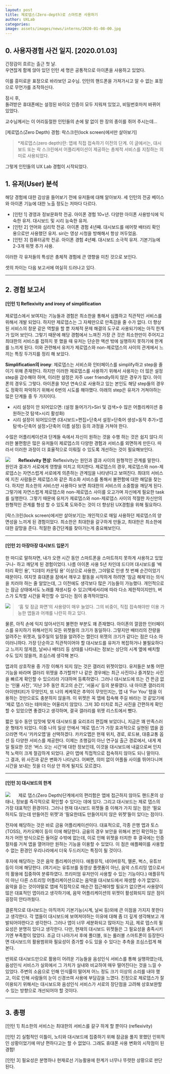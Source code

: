 ```yaml
---
layout: post
title: 제로뎁스(Zero-depth)로 스마트폰 사용하기
author: UXLab
categories: 
image: assets/images/news/interns/2020-01-08-00.jpg
---
```


## 0. 사용자경험 사건 일지. [2020.01.03]

긴장감이 흐르는 출근 첫 날.   
우연찮게 함께 앉아 있던 인턴 세 명은 공통적으로 아이폰을 사용하고 있었다.

이를 흥미로운 표정으로 바라보던 교수님. 인턴의 핸드폰을 가져가시고 알 수 없는 표정으로 무언가를 조작하신다.

잠시 후,  
돌려받은 휴대폰에는 설정된 바이오 인증이 모두 지워져 있었고, 비밀번호마저 바뀌어 있었다.

교수님께서는 이 어리둥절한 인턴들의 손에 말 없이 한 장의 종이를 쥐어 주시는데…

[제로뎁스(Zero Depth) 경험: 락스크린(lock screen)에서만 살아보기]

> *제로뎁스(zero depth)란: 앱에 직접 접속하기 이전의 단계. 이 글에서는, 대시보드 또는 락 스크린에서 어플리케이션이 제공하는 총체적 서비스를 지칭하는 의미로 사용되었다.

그렇게 인턴들의 UX Lab 경험이 시작되었다.



## 1. 유저(User) 분석

해당 경험에 대한 감상을 들어보기 전에 유저들에 대해 알아보자.
세 인턴의 전공 베이스와 아이폰 기능에 대한 노출 정도는 저마다 다르다.

- [인턴 1] 경영과 정보문화학 전공. 아이폰 경험 10+년. 다양한 아이폰 사용방식에 익숙한 유저. 대시보드 및 시리 능숙한 유저. 
- [인턴 2] 언어와 심리학 전공. 아이폰 경험 4년째. 대시보드를 에어팟 배터리 확인 용으로만 사용했던 유저. siri는 영상 시청을 방해해서 항상 꺼두었음. 
- [인턴 3] 컴퓨터공학 전공. 아이폰 경험 4년째. 대시보드 소극적 유저. 기본기능에 2-3개 위젯 추가 사용.



이러한 각 유저들의 특성은 총체적 경험에 큰 영향을 미친 것으로 보인다.

셋의 차이는 다음 보고서에 여실히 드러나고 있다.

---

## 2. 경험 보고서

#### [인턴 1] Reflexivity and irony of simplification 

제로뎁스에서 보여지는 기능들과 경험은 최소한을 통해서 심플하고 직관적인 서비스를 위해서 개발 되었다. 하지만 제로뎁스는 그 자체만으로 만족감을 줄 수가 없다. 더 향상된 서비스의 창문 같은 역할을 할 뿐 자체적 문제 해결의 도구로 사용되기에는 아직 한계가 있어 보인다. 그렇기 때문에 해당 경험에서 느껴진 가장 큰 것은 최소한만이 주어지고 최대한의 서비스를 접하지 못 했을 때 유저는 단순한 액션 밖에 실행하지 못하기에 한계를 느끼게 된다. 이와 관련해서 유저가 제로뎁스와 non-제로뎁스의 사이의 관게에서 느끼는 특징 두가지를 정리 해 보았다.

 **Simplification의 irony**: 제로뎁스는 서비스와 인터페이스를 simplify하고 step을 줄이기 위해 존재한다. 하지만 이러한 제로뎁스를 사용하기 위해서 사용자는 더 많은 설정 step을 감수해야 하며, 이러한 설정은 자주 user friendly하지 않은 경우가 많다. 아이폰의 경우도 그렇다. 아이폰을 10년 연속으로 사용하고 있는 본인도 해당 step들의 경우도 정확히 파악하기 위해서 6번의 시도를 해야했다. 아래의 step은 유저가 거쳐야하는 많은 단계들 중 두 가지이다.

- 시리 설정이 안 되어있으면: (설정 들어가기>Siri 및 검색>수 많은 어플리케이션 중 원하는것 탐색>시리 활성화) 
- 시리 설정이 되어있으면 (대시보드>편집>단축서 설정>단축어 생성>동작 추가>앱 탐색>단축어 설정>단축어 이름 설정) 등의 과정을 거쳐야 한다.

수많은 어플리케이션과 단계들 속에서 자신이 원하는 것을 수행 하는 것은 쉽지 않다.이러한 불편함은 많은 유저들이 제로뎁스의 다양한 경험과 서비스를 외면하게 만든다. 따라서 이러한 과정이 더 효율적으로 이뤄질 수 있도록 개선하는 것이 필요해보인다.

<img src="{{site.baseurl}}/assets/images/news/interns/2020-01-08-01.jpg" style="float: left; margin-right: 5%;">

**Reflexivity 현상**: Reflexivity는 원인과 결과 사이의 원형적인 관계를 말한다. 원인과 결과가 서로에게 영향을 미치고 의지한다. 제로뎁스의 경우, 제로뎁스와 non-제로뎁스는 자연스럽게 서로에게 의존하는 관계임을 나타낸다고 보여진다. 최대의 서비스에 지친 사람들은 제로뎁스와 같은 최소화 서비스를 통해서 불편함에 대한 해답을 찾는다. 하지만 최소한의 서비스만 사용하다 보면 최대한의 서비스의 소중함을 깨닫게 된다. 그렇기에 자연스럽게 제로뎁스와 non-제로뎁스 사이를 오고가며 자신에게 필요한 task를 실행한다. 그렇기 때문에 유저가 제로뎁스와 non-제로뎁스 사이의 적절한 자신만의 원형적인 관계를 형성 할 수 있도록 도와주는 것이 더 향상된 UX경험을 위해 필요하다.

[락스크린(lock screen)에서만 살아보기]는 개인적으로 매일 사용하던 제로뎁스의 양면성을 느끼게 된 경험이었다. 최소한은 최대한을 갈구하게 만들고, 최대한은 최소한에 대한 갈망을 준다. 적절한 중간단계를 찾아가는게 중요해보인다.

---

  

#### [인턴 2] 아장아장 대시보드 입문기

한 마디로 말하자면, 내가 오랜 시간 동안 스마트폰을 스마트하지 못하게 사용하고 있었구나- 하고 깨닫게 된 경험이었다. 나름 아이폰 사용 5년 차인데 드디어 대시보드를 ‘배터리 확인 용’, ‘디데이 카운팅 용’ 이상으로 사용한, 그야말로 인생 첫 번째 순간이었기 때문이다. 여지껏 휴대폰을 잠에서 깨우고 활동을 시작하게 하려면 ‘잠금 해제’라는 의식을 치러야 하는 줄 알았는데, 그 이전에도 생각보다 많은 기능들이 가능했다. 개인적으로는 잠금 상태에서도 노래를 재생시킬 수 있고(액세서리에 따라 다소 제한적이지만!), 버스가 도착할 시간을 확인할 수 있다는 점이 충격적이었다.

<img src="{{site.baseurl}}/assets/images/news/interns/2020-01-08-02.jpg" style="float: left; margin-right: 5%;">

> ‘홈 및 잠금 화면’의 사용량이 매우 늘었다. 그의 비중이, 직접 접속해야만 이용 가능한 앱들과 어깨를 나란히 하고 있다.

물론, 아직 손에 익지 않아서인지 불편한 부분도 꽤 존재했다. 아이폰의 깔끔한 인터페이스를 유지하기 위해서인지 모든 위젯들의 크기가 동일하다. 그렇지만 배터리의 잔량을 알려주는 위젯과, 일주일의 일정을 알려주는 캘린더 위젯의 크기가 같다는 점은 다소 아이러니하다. 가장 단순하고 직관적이어야 할 대시보드를 유저가 복잡하거나 불필요하다고 느끼지 않게끔, 날씨나 배터리 등 상태를 나타내는 정보는 상단의 시계 옆에 배치할 수도 있지 않을까, 조심스레 생각해 본다.

앱과의 상호작용 중 가장 이해가 되지 않는 것은 갤러리 위젯이었다. 유저들은 보통 어떤 기능을 바라며 갤러리 위젯을 추가할까? 나 같은 경우에는 최근 사진이나 즐겨찾는 사진을 빠르게 확인할 수 있으리라 기대하며 등록하였다. 그러나 대시보드에 뜨는 건 뜬금 없는 ‘인물 사진’, ‘지난 3주 동안 최고의 순간’, ‘서울시’ 등의 분류였다. 내 아이폰 갤러리의 아이덴티티가 무엇인지, 또 나의 케케묵은 추억이 무엇인지는, 앱 내 ‘For You’ 탭을 이용하는 것만으로도 충분하지 않을까. 이 위젯은 꼭 앱에 접속해 주길 바라는 것 같았기에 ‘제로 뎁스’라는 테마와는 어울리지 않았다. 그저 3D 터치로 최근 사진을 간편하게 확인할 수 있었으면 좋겠다고 생각하며, 결국 갤러리를 위젯 리스트에서 뺐다.

짧은 일수 동안 입맛에 맞게 대시보드를 요리조리 편집해 보았더니, 지금은 꽤 만족스러운 형태가 되었다. 이중 나의 일상 안에서 ‘제로 뎁스’가 가장 효과적으로 실현된 앱을 꼽으라면 역시 ‘카카오맵’을 선택하겠다. 카카오맵은 현재 위치, 경로, 로드뷰, 대중교통 옵션 등 다양한 서비스를 제공한다. 이제는 초행길이 아닌 연구실 출근 경로에서, 내게 제일 필요한 것은 ‘버스 오는 시간’에 대한 정보인데, 이것을 대시보드에 내걺으로써 인지적 노력이 크게 절감하게 되었다. 굳이 앱에 직접적으로 접속하지 않아도 되니 말이다. 그 결과, 위 사진과 같은 변화가 나타났다. 어쩌면, 의미 없이 어플들 사이를 뛰어다니며 시간을 보내는 짓을 더 이상 안 하게 될지도 모르겠다.

---

#### [인턴 3] 대시보드의 한계

<img src="{{site.baseurl}}/assets/images/news/interns/2020-01-08-03.jpg" style="float: left; margin-right: 5%;">

제로 뎁스(Zero Depth)단계에서의 편리함은 앱에 접근하지 않아도 핸드폰의 상태나, 정보를 즉각적으로 확인할 수 있다는 데에 있다. 그리고 대시보드는 제로 뎁스의 가장 대표적인 환경이다. 그러나 현재 대시보드 위젯들 중 이해가 가지 않는 점은 ‘필요하지도 않는데 만들어진 위젯’과 ‘필요한데도 만들어지지 않은 위젯’들이 있다는 점이다.

전자에 해당하는 것은 바로 금융 어플리케이션이다. 대표적으로, 각종 은행 앱과 토스(TOSS), 카카오페이 등이 이에 해당한다. 금융의 경우 보안을 위해서 본인 확인하는 절차가 어떤 방식으로든 들어갈 수밖에 없는데, 이로 인해 위젯을 터치한 후 결국에는 인증절차를 거쳐 앱을 열어야만 원하는 기능을 이용할 수 있었다. 이 점은 애플페이를 사용할 수 없는 환경인 우리나라에서 더욱 두드러지는 특징이 될 것이다.

후자에 해당하는 것은 음악 플리케이션이다. 애플뮤직, 네이버뮤직, 멜론, 벅스, 유튜브 등이 이에 해당한다. (여기서는 유튜브를 동영상 플랫폼이 아닌,  음악 스트리밍 앱으로서의 활용에 집중하여 분류하였다. 프리미엄 유저만이 사용할 수 있는 기능이다.) 애플뮤직이 아닌 다른 스트리밍 어플리케이션으로는 음악을 대시보드에서 재생할 수가 없었다. 음악을 듣는 것이야말로 앱에 직접적으로 매순간 접근해야할 필요가 없으면서 사용량이 많은 대표적인 앱이라고 생각하기에, 음악 어플리케이션의 위젯이 활성화되지 않은 점이 굉장히 안타까웠다.

결론적으로 대시보드는 아직까지 기본기능(시계, 날씨 등)외에 큰 이점을 가지지 못한다고 생각한다. 각 앱들이 대시보드에 보여져야하는 이유에 대해 좀 더 깊게 생각해보고 개발되어야한다고 생각한다. 그러나 앱이 너무 세분화되고 많아지는 지금, 제로 뎁스의 필요성은 분명히 있다고 생각한다. 다만, 현재의 대시보드 위젯들은 그 필요성을 충족시키기엔 부족함이 많았다. 조금 더 나아가서 후에 폴더블, 또는 롤러블 스마트폰이 등장한다면 대시보드의 활용범위와 필요성이 증가할 수도 있을 수 있다는 추측을 조심스럽게 해본다.

번외로 대시보드만으로 활용이 어려운 기능들을 음성인식 서비스를 통해 실행하였는데, 음성인식 서비스가 실외에서 그 가치가 실내와 비교하여 매우 떨어진다는 것을 느낄 수 있었다. 주변의 소음으로 인해 인식률이 떨어져 어느 정도 크기 이상의 소리를 내야 했고, 이로 인해 사람들의 눈이 신경쓰여 사용에 부담감을 느꼈다. 진정으로 제로뎁스가 잘 이용되기 위해서는 대시보드와 음성인식 서비스가 서로의 장단점을 고려해 상호보완할 수 있는 방향으로 개선되어야 할 것이다.

---

## 3. 총평

[인턴 1] 최소한의 서비스는 최대한의 서비스를 갈구 하게 할 뿐이다 (reflexivity)

[인턴 2] 실험적인 이틀이, 노티와 대시보드에 집중하기 위해 잠금을 풀지 못했던 인위적인 상황이었기에 마냥 편하다고는 할 수 없었다. 그래도 휴대폰 사용 변화의 시작점이 된 경험!

[인턴 3] 필요성은 분명하나 현재로선 기능활용에 한계가 너무나 뚜렷한 상황으로 판단된다.